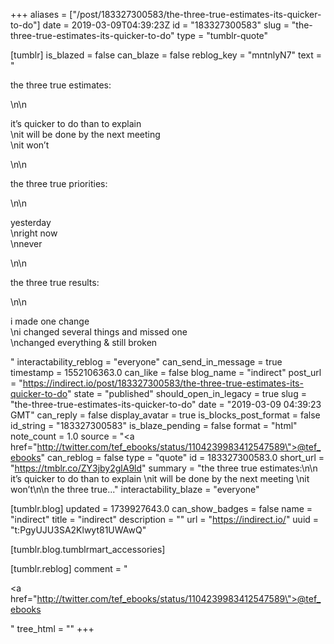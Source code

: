 +++
aliases = ["/post/183327300583/the-three-true-estimates-its-quicker-to-do"]
date = 2019-03-09T04:39:23Z
id = "183327300583"
slug = "the-three-true-estimates-its-quicker-to-do"
type = "tumblr-quote"

[tumblr]
is_blazed = false
can_blaze = false
reblog_key = "mntnlyN7"
text = "<p>the three true estimates:</p>\n\n<p>it&rsquo;s quicker to do than to explain<br/>\nit will be done by the next meeting<br/>\nit won&rsquo;t</p>\n\n<p>the three true priorities:</p>\n\n<p>yesterday<br/>\nright now<br/>\nnever</p>\n\n<p>the three true results:</p>\n\n<p>i made one change<br/>\ni changed several things and missed one<br/>\nchanged everything &amp; still broken</p>"
interactability_reblog = "everyone"
can_send_in_message = true
timestamp = 1552106363.0
can_like = false
blog_name = "indirect"
post_url = "https://indirect.io/post/183327300583/the-three-true-estimates-its-quicker-to-do"
state = "published"
should_open_in_legacy = true
slug = "the-three-true-estimates-its-quicker-to-do"
date = "2019-03-09 04:39:23 GMT"
can_reply = false
display_avatar = true
is_blocks_post_format = false
id_string = "183327300583"
is_blaze_pending = false
format = "html"
note_count = 1.0
source = "<a href=\"http://twitter.com/tef_ebooks/status/1104239983412547589\">@tef_ebooks</a>"
can_reblog = false
type = "quote"
id = 183327300583.0
short_url = "https://tmblr.co/ZY3jby2glA9ld"
summary = "the three true estimates:\n\n it’s quicker to do than to explain \nit will be done by the next meeting \nit won’t\n\n the three true..."
interactability_blaze = "everyone"

[tumblr.blog]
updated = 1739927643.0
can_show_badges = false
name = "indirect"
title = "indirect"
description = ""
url = "https://indirect.io/"
uuid = "t:PgyUJU3SA2Klwyt81UWAwQ"

[tumblr.blog.tumblrmart_accessories]

[tumblr.reblog]
comment = "<p><a href=\"http://twitter.com/tef_ebooks/status/1104239983412547589\">@tef_ebooks</a></p>"
tree_html = ""
+++
